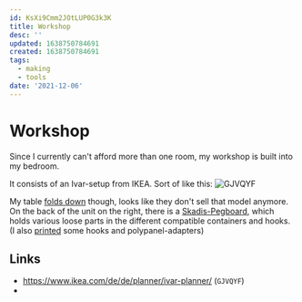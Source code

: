 ```yaml
---
id: KsXi9Cmm2JOtLUP0G3k3K
title: Workshop
desc: ''
updated: 1638750784691
created: 1638750784691
tags:
  - making
  - tools
date: '2021-12-06'
---
```


# Workshop
Since I currently can't afford more than one room, my workshop is built into my bedroom.

It consists of an Ivar-setup from IKEA. Sort of like this:
![GJVQYF](A7F908CE-3C6E-46A5-8FC4-8B924060C1BA.jpeg)

My table [folds down](https://www.youtube.com/watch?v=TTvtQFDbtFk) though, looks like they don't sell that model anymore. On the back of the unit on the right, there is a [Skadis-Pegboard](https://www.ikea.com/de/de/p/skadis-lochplatte-weiss-10321618/), which holds various loose parts in the different compatible containers and hooks. (I also [printed](./3DPrinting) some hooks and polypanel-adapters)

## Links
- https://www.ikea.com/de/de/planner/ivar-planner/ (`GJVQYF`)
-

